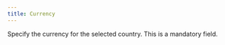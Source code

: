 ```yaml
---
title: Currency
---
```



Specify the currency for the selected country. This is a mandatory field.
